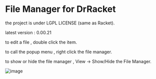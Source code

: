 # File Manager for DrRacket
the project is under LGPL LICENSE (same as Racket).
 
latest version : 0.00.21  

to edit a file , double click the item. 

to call the popup menu , right click the file manager.
 
to show or hide the file manager , View -> Show/Hide the File Manager.

![image](https://user-images.githubusercontent.com/22510026/42439375-5663ee04-8395-11e8-84e3-af6a89b32532.png)



